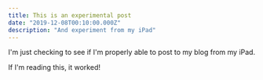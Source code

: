 ```yaml
---
title: This is an experimental post
date: "2019-12-08T00:10:00.000Z"
description: "And experiment from my iPad"
---
```


I'm just checking to see if I'm properly able to post to my blog from my iPad.

If I'm reading this, it worked!